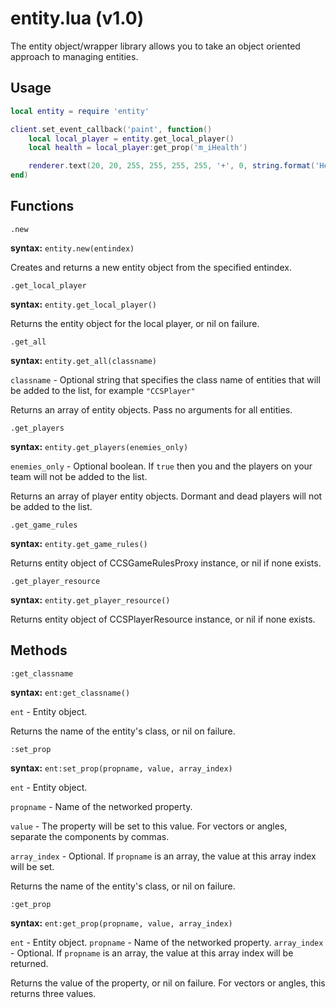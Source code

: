 # entity.lua (v1.0)
The entity object/wrapper library allows you to take an object oriented approach to managing entities.

## Usage
```lua
local entity = require 'entity'

client.set_event_callback('paint', function()
    local local_player = entity.get_local_player()
    local health = local_player:get_prop('m_iHealth')

    renderer.text(20, 20, 255, 255, 255, 255, '+', 0, string.format('Health: %d', health))
end)
```

## Functions
```
.new
```
**syntax:** `entity.new(entindex)`

Creates and returns a new entity object from the specified entindex.

```
.get_local_player
```
**syntax:** `entity.get_local_player()`

Returns the entity object for the local player, or nil on failure.

```
.get_all
```
**syntax:** `entity.get_all(classname)`

`classname` - Optional string that specifies the class name of entities that will be added to the list, for example `"CCSPlayer"`

Returns an array of entity objects. Pass no arguments for all entities.

```
.get_players
```
**syntax:** `entity.get_players(enemies_only)`

`enemies_only` - Optional boolean. If `true` then you and the players on your team will not be added to the list.

Returns an array of player entity objects. Dormant and dead players will not be added to the list.

```
.get_game_rules
```
**syntax:** `entity.get_game_rules()`

Returns entity object of CCSGameRulesProxy instance, or nil if none exists.

```
.get_player_resource
```
**syntax:** `entity.get_player_resource()`

Returns entity object of CCSPlayerResource instance, or nil if none exists.

## Methods
```
:get_classname
```
**syntax:** `ent:get_classname()`

`ent` - Entity object.

Returns the name of the entity's class, or nil on failure.

```
:set_prop
```
**syntax:** `ent:set_prop(propname, value, array_index)`

`ent` - Entity object.

`propname` - Name of the networked property.

`value` - The property will be set to this value. For vectors or angles, separate the components by commas.

`array_index` - Optional. If `propname` is an array, the value at this array index will be set.

Returns the name of the entity's class, or nil on failure.

```
:get_prop
```
**syntax:** `ent:get_prop(propname, value, array_index)`

`ent` - Entity object.
`propname` - Name of the networked property.
`array_index` - Optional. If `propname` is an array, the value at this array index will be returned.

Returns the value of the property, or nil on failure. For vectors or angles, this returns three values.
